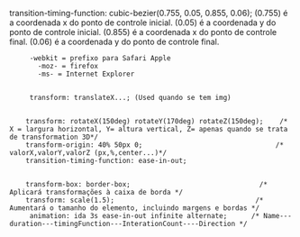  transition-timing-function: cubic-bezier(0.755, 0.05, 0.855, 0.06);
        (0.755) é a coordenada x do ponto de controle inicial.
        (0.05) é a coordenada y do ponto de controle inicial.
        (0.855) é a coordenada x do ponto de controle final.
        (0.06) é a coordenada y do ponto de controle final. 
        

         -webkit = prefixo para Safari Apple
           -moz- = firefox
           -ms- = Internet Explorer
        

         transform: translateX...; (Used quando se tem img) 

   
        transform: rotateX(150deg) rotateY(170deg) rotateZ(150deg);    /* X = largura horizontal, Y= altura vertical, Z= apenas quando se trata de transformation 3D*/
        transform-origin: 40% 50px 0;                                 /* valorX,valorY,valorZ (px,%,center...)*/
        transition-timing-function: ease-in-out;

        
        transform-box: border-box;                                /* Aplicará transformações à caixa de borda */
        transform: scale(1.5);                                   /* Aumentará o tamanho do elemento, incluindo margens e bordas */  
         animation: ida 3s ease-in-out infinite alternate;      /* Name---duration---timingFunction---InterationCount----Direction */
 